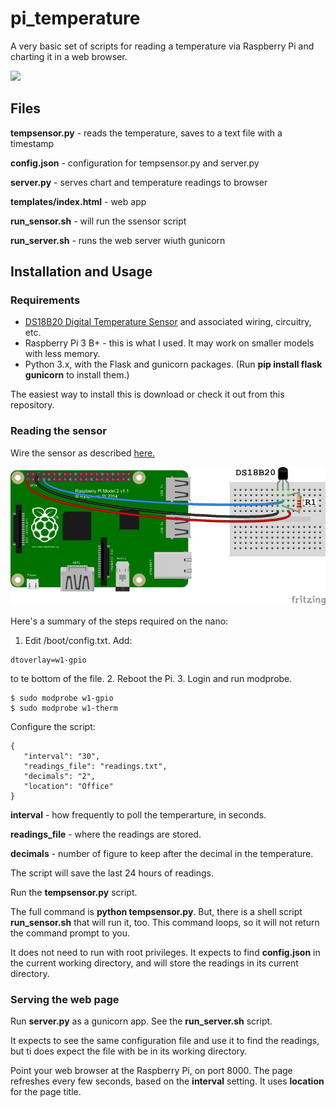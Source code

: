 # pi_temperature


A very basic set of scripts for reading a temperature via Raspberry Pi and charting it in a web browser.

![](trimmed.gif)

## Files

**tempsensor.py** - reads the temperature, saves to a text file with a timestamp

**config.json** - configuration for tempsensor.py and server.py

**server.py** - serves chart and temperature readings to browser

**templates/index.html** - web app

**run_sensor.sh** - will run the ssensor script

**run_server.sh** - runs the web server wiuth gunicorn


## Installation and Usage


### Requirements

- [DS18B20 Digital Temperature Sensor](https://amzn.to/3vyjapy) and associated wiring, circuitry, etc.
- Raspberry Pi 3 B+ - this is what I used. It may work on smaller models with less memory.
- Python 3.x, with the Flask and gunicorn packages. (Run **pip install flask gunicorn** to install them.)

The easiest way to install this is download or check it out from this repository.

### Reading the sensor

Wire the sensor as described [here.](https://www.circuitbasics.com/raspberry-pi-ds18b20-temperature-sensor-tutorial/) 

![](wiring.png)

Here's a summary of the steps required on the nano:

1. Edit /boot/config.txt. Add:
```
dtoverlay=w1-gpio
```
to te bottom of the file.
2. Reboot the Pi.
3. Login and run modprobe.
```
$ sudo modprobe w1-gpio
$ sudo modprobe w1-therm
```



Configure the script:

```
{
   "interval": "30",
   "readings_file": "readings.txt",
   "decimals": "2",
   "location": "Office"
}
```

**interval** - how frequently to poll the temperarture, in seconds.

**readings_file** - where the readings are stored.

**decimals** - number of figure to keep after the decimal in the temperature.

The script will save the last 24 hours of readings.

Run the **tempsensor.py** script. 

The full command is **python tempsensor.py**. But, there is a shell script **run_sensor.sh** that will run it, too. This command loops, so it will not return the command prompt to you.

It does not need to run with root privileges. It expects to find **config.json** in the current working directory, and will store the readings in its current directory.


### Serving the web page

Run **server.py** as a gunicorn app. See the **run_server.sh** script. 

It expects to see the same configuration file and use it to find the readings, but ti does expect the file with be in its working directory.

Point your web browser at the Raspberry Pi, on port 8000. The page refreshes every few seconds, based on the **interval** setting. It uses **location** for the page title.





